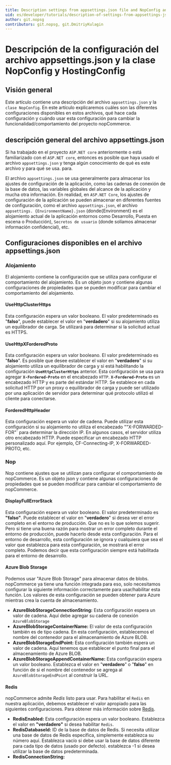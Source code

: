 ```yaml
---
title: Description settings from appsettings.json file and NopConfig and HostingConfig class
uid: es/developer/tutorials/description-of-settings-from-appsettings-json-file-and-NopConfig-class
author: git.nopsg
contributors: git.nopsg, git.DmitriyKulagin
---
```


# Descripción de la configuración del archivo appsettings.json y la clase NopConfig y HostingConfig

## Visión general

Este artículo contiene una descripción del archivo `appsettings.json` y la `clase NopConfig`. En este artículo explicaremos cuáles son las diferentes configuraciones disponibles en estos archivos, qué hace cada configuración y cuándo usar esta configuración para cambiar la funcionalidad/comportamiento del proyecto nopCommerce.

## descripción general del archivo appsettings.json

Si ha trabajado en el proyecto `ASP.NET core` anteriormente o está familiarizado con el `ASP.NET core`, entonces es posible que haya usado el archivo `appsettings.json` y tenga algún conocimiento de qué es este archivo y para qué se usa. para.

El archivo `appsettings.json` se usa generalmente para almacenar los ajustes de configuración de la aplicación, como las cadenas de conexión de la base de datos, las variables globales del alcance de la aplicación y mucha otra información. En realidad, en `ASP.NET Core`, los ajustes de configuración de la aplicación se pueden almacenar en diferentes fuentes de configuración, como el archivo `appsettings.json`, el archivo `appsettings. {EnvironmentName}.json` (donde{Environment} es el alojamiento actual de la aplicación entornos como Desarrollo, Puesta en escena o Producción), `Secretos de usuario` (donde solíamos almacenar información confidencial), etc.

## Configuraciones disponibles en el archivo appsettings.json

### Alojamiento

El alojamiento contiene la configuración que se utiliza para configurar el comportamiento del alojamiento. Es un objeto json y contiene algunas configuraciones de propiedades que se pueden modificar para cambiar el comportamiento del alojamiento.

#### UseHttpClusterHttps

Esta configuración espera un valor booleano. El valor predeterminado es "**falso**", puede establecer el valor en "**verdadero**" si su alojamiento utiliza un equilibrador de carga. Se utilizará para determinar si la solicitud actual es HTTPS.

#### UseHttpXForderedProto

Esta configuración espera un valor booleano. El valor predeterminado es "**falso**". Es posible que desee establecer el valor en "**verdadero**" si su alojamiento utiliza un equilibrador de carga y si está habilitando la configuración **`UseHttpClusterHttps`** anterior. Esta configuración se usa para agregar **`X-Fordered-Proto`** en el encabezado `HTTP`. **`X-Fordered-Proto`** es un encabezado HTTP y es parte del estándar HTTP. Se establece en cada solicitud HTTP por un proxy o equilibrador de carga y puede ser utilizado por una aplicación de servidor para determinar qué protocolo utilizó el cliente para conectarse.

#### ForderedHttpHeader

Esta configuración espera un valor de cadena. Puede utilizar esta configuración si su alojamiento no utiliza el encabezado 
""X-FORWARDED-FOR"` para determinar la dirección IP. En algunos casos, el servidor utiliza otro encabezado HTTP. Puede especificar un encabezado HTTP personalizado aquí. Por ejemplo, CF-Connecting-IP, X-FORWARDED-PROTO, etc.

### Nop

Nop contiene ajustes que se utilizan para configurar el comportamiento de nopCommerce. Es un objeto json y contiene algunas configuraciones de propiedades que se pueden modificar para cambiar el comportamiento de nopCommerce.

#### DisplayFullErrorStack

Esta configuración espera un valor booleano. El valor predeterminado es **"falso"**. Puede establecer el valor en "**verdadero**" si desea ver el error completo en el entorno de producción. Que no es lo que solemos sugerir. Pero si tiene una buena razón para mostrar un error completo durante el entorno de producción, puede hacerlo desde esta configuración. Para el entorno de desarrollo, esta configuración se ignora y cualquiera que sea el valor que establezca para esta configuración, se mostrará el error completo. Podemos decir que esta configuración siempre está habilitada para el entorno de desarrollo.

#### Azure Blob Storage

Podemos usar "Azure Blob Storage" para almacenar datos de blobs. nopCommerce ya tiene una función integrada para eso, solo necesitamos configurar la siguiente información correctamente para usar/habilitar esta función. Los valores de esta configuración se pueden obtener para Azure mientras crea la cuenta de almacenamiento.

* **AzureBlobStorageConnectionString:** Esta configuración espera un valor de cadena. Aquí debe agregar su cadena de conexión `AzureBlobStorage`
* **AzureBlobStorageContainerName:** El valor de esta configuración también es de tipo cadena. En esta configuración, establecemos el nombre del contenedor para el almacenamiento de Azure BLOB.
* **AzureBlobStorageEndPoint:** Esta configuración también espera un valor de cadena. Aquí tenemos que establecer el punto final para el almacenamiento de Azure BLOB.
* **AzureBlobStorageAppendContainerName:** Esta configuración espera un valor booleano. Establezca el valor en "**verdadero**" o "**falso**" en función de si el nombre del contenedor se agrega al `AzureBlobStorageEndPoint` al construir la URL.

#### Redis

nopCommerce admite *Redis* listo para usar. Para habilitar el `Redis` en nuestra aplicación, debemos establecer el valor apropiado para las siguientes configuraciones. Para obtener más información sobre [Redis](https://azure.microsoft.com/documentation/articles/cache-dotnet-how-to-use-azure-redis-cache).

* **RedisEnabled:** Esta configuración espera un valor booleano. Establezca el valor en **"verdadero"** si desea habilitar `Redis`.
* **RedisDatabaseId:** ID de la base de datos de Redis. Si necesita utilizar una base de datos de Redis específica, simplemente establezca su número aquí. Establezca vacío si debe usar la base de datos diferente para cada tipo de datos (usado por defecto). establezca -1 si desea utilizar la base de datos predeterminada.
* **RedisConnectionString:**
